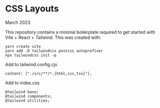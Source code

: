 # CSS Layouts

March 2023

This repository contains a minimal boilerplate required to get started with Vite + React + Tailwind. This was created with:

```
yarn create vite
yarn add -D tailwindcss postcss autoprefixer
npx tailwindcss init -p
```

Add to tailwind.config.cjs

```
content: ["./src/**/*.{html,css,tsx}"],
```

Add to index.css

```
@tailwind base;
@tailwind components;
@tailwind utilities;
```

